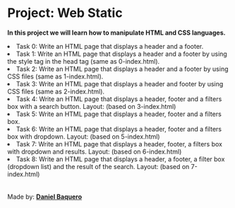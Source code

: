 <html>
<h1>Project: Web Static</h1>
<p><strong>In this project we will learn how to manipulate HTML and CSS languages.</strong></p>
<body>
<li>Task 0: Write an HTML page that displays a header and a footer.</li>
<li>Task 1: Write an HTML page that displays a header and a footer by using the style tag in the head tag (same as 0-index.html).</li>
<li>Task 2: Write an HTML page that displays a header and a footer by using CSS files (same as 1-index.html).</li>
<li>Task 3: Write an HTML page that displays a header and footer by using CSS files (same as 2-index.html).</li>
<li>Task 4: Write an HTML page that displays a header, footer and a filters box with a search button.
Layout: (based on 3-index.html)</li>
<li>Task 5: Write an HTML page that displays a header, footer and a filters box.</li>
<li>Task 6: Write an HTML page that displays a header, footer and a filters box with dropdown.
Layout: (based on 5-index.html)</li>
<li>Task 7: Write an HTML page that displays a header, footer, a filters box with dropdown and results.
Layout: (based on 6-index.html)</li>
<li>Task 8: Write an HTML page that displays a header, a footer, a filter box (dropdown list) and the result of the search.
Layout: (based on 7-index.html)</li>
</body>
<br>
<br>
<footer>Made by: <strong><a href="https://github.com/DanielBaquero28">Daniel Baquero</a></stong></footer>
</html>